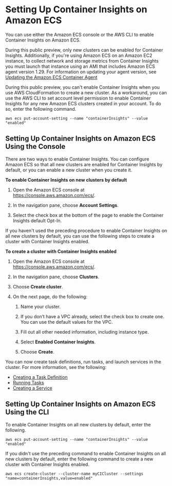 # Setting Up Container Insights on Amazon ECS<a name="deploy-container-insights-ECS"></a>

You can use either the Amazon ECS console or the AWS CLI to enable Container Insights on Amazon ECS\.

During this public preview, only new clusters can be enabled for Container Insights\. Additionally, if you're using Amazon ECS on an Amazon EC2 instance, to collect network and storage metrics from Container Insights you must launch that instance using an AMI that includes Amazon ECS agent version 1\.29\. For information on updating your agent version, see [Updating the Amazon ECS Container Agent](https://docs.aws.amazon.com/AmazonECS/latest/developerguide/ecs-agent-update.html)

During this public preview, you can't enable Container Insights when you use AWS CloudFormation to create a new cluster\. As a workaround, you can use the AWS CLI to set account level permission to enable Container Insights for any new Amazon ECS clusters created in your account\. To do so, enter the following command\.

```
aws ecs put-account-setting --name "containerInsights" --value "enabled"
```

## Setting Up Container Insights on Amazon ECS Using the Console<a name="deploy-container-insights-ECS-console"></a>

There are two ways to enable Container Insights\. You can configure Amazon ECS so that all new clusters are enabled for Container Insights by default, or you can enable a new cluster when you create it\.

**To enable Container Insights on new clusters by default**

1. Open the Amazon ECS console at [https://console\.aws\.amazon\.com/ecs/](https://console.aws.amazon.com/ecs/)\.

1. In the navigation pane, choose **Account Settings**\.

1. Select the check box at the bottom of the page to enable the Container Insights default Opt\-In\.

If you haven't used the preceding procedure to enable Container Insights on all new clusters by default, you can use the following steps to create a cluster with Container Insights enabled\.

**To create a cluster with Container Insights enabled**

1. Open the Amazon ECS console at [https://console\.aws\.amazon\.com/ecs/](https://console.aws.amazon.com/ecs/)\.

1. In the navigation pane, choose **Clusters**\.

1. Choose **Create cluster**\.

1. On the next page, do the following:

   1. Name your cluster\.

   1. If you don’t have a VPC already, select the check box to create one\. You can use the default values for the VPC\.

   1. Fill out all other needed information, including instance type\.

   1. Select **Enabled Container Insights**\.

   1. Choose **Create**\.

You can now create task definitions, run tasks, and launch services in the cluster\. For more information, see the following:
+ [Creating a Task Definition](https://docs.aws.amazon.com/AmazonECS/latest/developerguide/create-task-definition.html)
+ [Running Tasks](https://docs.aws.amazon.com/AmazonECS/latest/developerguide/ecs_run_task.html)
+ [Creating a Service](https://docs.aws.amazon.com/AmazonECS/latest/developerguide/create-service.html)

## Setting Up Container Insights on Amazon ECS Using the CLI<a name="deploy-container-insights-ECS-CLI"></a>

To enable Container Insights on all new clusters by default, enter the following\.

```
aws ecs put-account-setting --name "containerInsights" --value "enabled"
```

If you didn't use the preceding command to enable Container Insights on all new clusters by default, enter the following command to create a new cluster with Container Insights enabled\.

```
aws ecs create-cluster --cluster-name myCICluster --settings "name=containerInsights,value=enabled"
```